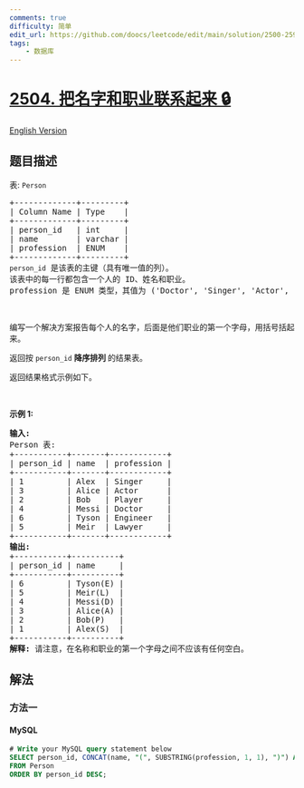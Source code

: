 ```yaml
---
comments: true
difficulty: 简单
edit_url: https://github.com/doocs/leetcode/edit/main/solution/2500-2599/2504.Concatenate%20the%20Name%20and%20the%20Profession/README.md
tags:
    - 数据库
---
```


<!-- problem:start -->

# [2504. 把名字和职业联系起来 🔒](https://leetcode.cn/problems/concatenate-the-name-and-the-profession)

[English Version](/solution/2500-2599/2504.Concatenate%20the%20Name%20and%20the%20Profession/README_EN.md)

## 题目描述

<!-- description:start -->

<p>表: <code>Person</code></p>

<pre>
+-------------+---------+
| Column Name | Type    |
+-------------+---------+
| person_id   | int     |
| name        | varchar |
| profession  | ENUM    |
+-------------+---------+
<code>person_id</code> 是该表的主键（具有唯一值的列）。
该表中的每一行都包含一个人的 ID、姓名和职业。
profession 是 ENUM 类型，其值为 ('Doctor', 'Singer', 'Actor', 'Player', 'Engineer', 'Lawyer') 之一。
</pre>

<p>&nbsp;</p>

<p>编写一个解决方案报告每个人的名字，后面是他们职业的第一个字母，用括号括起来。</p>

<p>返回按 <code>person_id</code> <strong>降序排列&nbsp;</strong>的结果表。</p>

<p>返回结果格式示例如下。</p>

<p>&nbsp;</p>

<p><strong>示例 1:</strong></p>

<pre>
<strong>输入:</strong> 
Person 表:
+-----------+-------+------------+
| person_id | name  | profession |
+-----------+-------+------------+
| 1         | Alex  | Singer     |
| 3         | Alice | Actor      |
| 2         | Bob   | Player     |
| 4         | Messi | Doctor     |
| 6         | Tyson | Engineer   |
| 5         | Meir  | Lawyer     |
+-----------+-------+------------+
<strong>输出:</strong> 
+-----------+----------+
| person_id | name     |
+-----------+----------+
| 6         | Tyson(E) |
| 5         | Meir(L)  |
| 4         | Messi(D) |
| 3         | Alice(A) |
| 2         | Bob(P)   |
| 1         | Alex(S)  |
+-----------+----------+
<strong>解释:</strong> 请注意，在名称和职业的第一个字母之间不应该有任何空白。</pre>

<!-- description:end -->

## 解法

<!-- solution:start -->

### 方法一

<!-- tabs:start -->

#### MySQL

```sql
# Write your MySQL query statement below
SELECT person_id, CONCAT(name, "(", SUBSTRING(profession, 1, 1), ")") AS name
FROM Person
ORDER BY person_id DESC;
```

<!-- tabs:end -->

<!-- solution:end -->

<!-- problem:end -->
